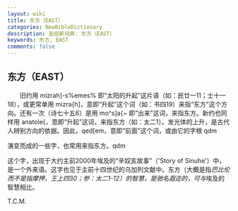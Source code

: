 ```yaml
---
layout: wiki
title: 东方（EAST）
categories: NewBibleDictionary
description: 圣经新词典: 东方（EAST）
keywords: 东方, EAST
comments: false
---
```


## 东方（EAST）

　　旧约用 mizrah]-s%emes% 即“太阳的升起”这片语（如：民廿一11；士十一18），或更常单用 mizra{h]，意即“升起”这个词（如：书四19）来指“东方”这个方向。还有一次（诗七十五6）是用 mo^s]a{~ 即“出来”这词，来指东方。新约也同样用 anatole{，意即“升起”这词，来指东方（如：太二1）。发光体的上升，是古代人辨别方向的依据。因此，qed[em，意即“前面”这个词，或由它的字根 qdm

演变而成的一些字，也常用来指东方。qdm

这个字，出现于大约主前2000年埃及的“辛奴亥故事”（'Story of Sinuhe'）中，是一个外来语。这字也见于主前十四世纪的乌加列文献中。东方（大概是指*巴比伦而不是指摩押，王上四30；参：太二1-12）的智慧，是驰名遐迩的，可与*埃及的智慧相比。

T.C.M.








